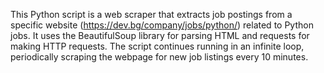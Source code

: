 This Python script is a web scraper that extracts job postings from a specific website (https://dev.bg/company/jobs/python/) related to Python jobs.
It uses the BeautifulSoup library for parsing HTML and requests for making HTTP requests.
The script continues running in an infinite loop, periodically scraping the webpage for new job listings every 10 minutes.

